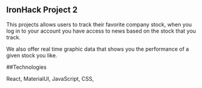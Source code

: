 ## IronHack Project 2

This projects allows users to track their favorite company stock, when you log in to your account you have access to news based on the stock that you track.

We also offer real time graphic data that shows you the performance of a given stock you like.

##Technologies

React, MaterialUI, JavaScript, CSS,
